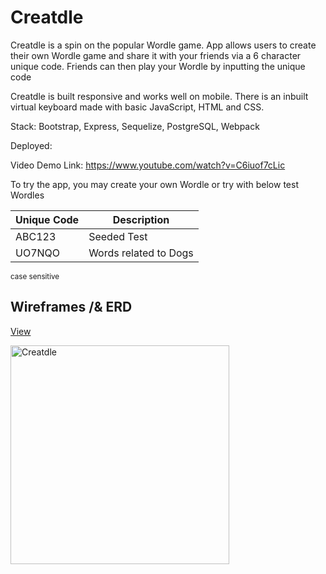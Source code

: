 # Creatdle

Creatdle is a spin on the popular Wordle game. App allows users to create their own Wordle game and share it with your friends via a 6 character unique code. Friends can then play your Wordle by inputting the unique code

Creatdle is built responsive and works well on mobile. There is an inbuilt virtual keyboard made with basic JavaScript, HTML and CSS.

Stack: Bootstrap, Express, Sequelize, PostgreSQL, Webpack

Deployed:

Video Demo Link: https://www.youtube.com/watch?v=C6iuof7cLic

To try the app, you may create your own Wordle or try with below test Wordles

| Unique Code | Description           |
| ----------- | --------------------- |
| ABC123      | Seeded Test           |
| UO7NQO      | Words related to Dogs |

<sub>case sensitive</sub>

## Wireframes /& ERD

[View](https://drive.google.com/file/d/1zfvvbKxND87ePYO3NnpPoSFQ0FyX0Fg4/view?usp=sharing)

<img width="350" alt="Creatdle" src="https://user-images.githubusercontent.com/86565793/185613957-53865ed4-20fa-42a7-85ac-a15348070491.png">
